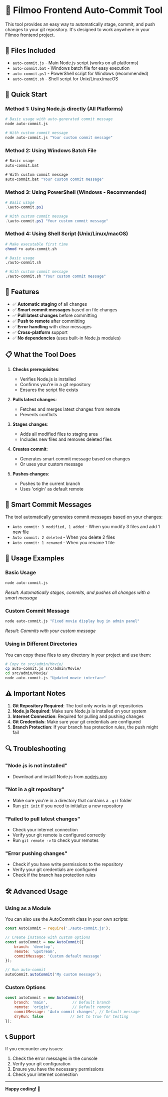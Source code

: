# 🤖 Filmoo Frontend Auto-Commit Tool

This tool provides an easy way to automatically stage, commit, and push changes to your git repository. It's designed to work anywhere in your Filmoo frontend project.

## 📁 Files Included

- `auto-commit.js` - Main Node.js script (works on all platforms)
- `auto-commit.bat` - Windows batch file for easy execution
- `auto-commit.ps1` - PowerShell script for Windows (recommended)
- `auto-commit.sh` - Shell script for Unix/Linux/macOS

## 🚀 Quick Start

### Method 1: Using Node.js directly (All Platforms)

```bash
# Basic usage with auto-generated commit message
node auto-commit.js

# With custom commit message
node auto-commit.js "Your custom commit message"
```

### Method 2: Using Windows Batch File

```cmd
# Basic usage
auto-commit.bat

# With custom commit message
auto-commit.bat "Your custom commit message"
```

### Method 3: Using PowerShell (Windows - Recommended)

```powershell
# Basic usage
.\auto-commit.ps1

# With custom commit message
.\auto-commit.ps1 "Your custom commit message"
```

### Method 4: Using Shell Script (Unix/Linux/macOS)

```bash
# Make executable first time
chmod +x auto-commit.sh

# Basic usage
./auto-commit.sh

# With custom commit message
./auto-commit.sh "Your custom commit message"
```

## 🔧 Features

- ✅ **Automatic staging** of all changes
- ✅ **Smart commit messages** based on file changes
- ✅ **Pull latest changes** before committing
- ✅ **Push to remote** after committing
- ✅ **Error handling** with clear messages
- ✅ **Cross-platform** support
- ✅ **No dependencies** (uses built-in Node.js modules)

## 📋 What the Tool Does

1. **Checks prerequisites**:
   - Verifies Node.js is installed
   - Confirms you're in a git repository
   - Ensures the script file exists

2. **Pulls latest changes**:
   - Fetches and merges latest changes from remote
   - Prevents conflicts

3. **Stages changes**:
   - Adds all modified files to staging area
   - Includes new files and removes deleted files

4. **Creates commit**:
   - Generates smart commit message based on changes
   - Or uses your custom message

5. **Pushes changes**:
   - Pushes to the current branch
   - Uses 'origin' as default remote

## 🎯 Smart Commit Messages

The tool automatically generates commit messages based on your changes:

- `Auto commit: 3 modified, 1 added` - When you modify 3 files and add 1 new file
- `Auto commit: 2 deleted` - When you delete 2 files
- `Auto commit: 1 renamed` - When you rename 1 file

## 📍 Usage Examples

### Basic Usage
```bash
node auto-commit.js
```
*Result: Automatically stages, commits, and pushes all changes with a smart message*

### Custom Commit Message
```bash
node auto-commit.js "Fixed movie display bug in admin panel"
```
*Result: Commits with your custom message*

### Using in Different Directories
You can copy these files to any directory in your project and use them:

```bash
# Copy to src/admin/Movie/
cp auto-commit.js src/admin/Movie/
cd src/admin/Movie/
node auto-commit.js "Updated movie interface"
```

## ⚠️ Important Notes

1. **Git Repository Required**: The tool only works in git repositories
2. **Node.js Required**: Make sure Node.js is installed on your system
3. **Internet Connection**: Required for pulling and pushing changes
4. **Git Credentials**: Make sure your git credentials are configured
5. **Branch Protection**: If your branch has protection rules, the push might fail

## 🔍 Troubleshooting

### "Node.js is not installed"
- Download and install Node.js from [nodejs.org](https://nodejs.org/)

### "Not in a git repository"
- Make sure you're in a directory that contains a `.git` folder
- Run `git init` if you need to initialize a new repository

### "Failed to pull latest changes"
- Check your internet connection
- Verify your git remote is configured correctly
- Run `git remote -v` to check your remotes

### "Error pushing changes"
- Check if you have write permissions to the repository
- Verify your git credentials are configured
- Check if the branch has protection rules

## 🛠️ Advanced Usage

### Using as a Module
You can also use the AutoCommit class in your own scripts:

```javascript
const AutoCommit = require('./auto-commit.js');

// Create instance with custom options
const autoCommit = new AutoCommit({
    branch: 'develop',
    remote: 'upstream',
    commitMessage: 'Custom default message'
});

// Run auto-commit
autoCommit.autoCommit('My custom message');
```

### Custom Options
```javascript
const autoCommit = new AutoCommit({
    branch: 'main',           // Default branch
    remote: 'origin',         // Default remote
    commitMessage: 'Auto commit changes', // Default message
    dryRun: false            // Set to true for testing
});
```

## 📞 Support

If you encounter any issues:

1. Check the error messages in the console
2. Verify your git configuration
3. Ensure you have the necessary permissions
4. Check your internet connection

---

**Happy coding! 🎉** 